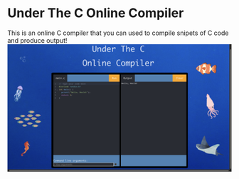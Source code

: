 # Under The C Online Compiler

This is an online C compiler that you can used to compile snipets of C code and produce output!
![home](preview.png)
